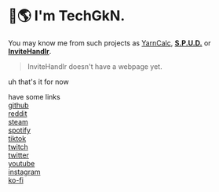 # 👋🌎 I'm TechGkN.

You may know me from such projects as [YarnCalc](https://github.com/techgkn/YarnCalc), [**S.P.U.D.**](https://spud.techgkn.com) or [**InviteHandlr**](#).

> InviteHandlr doesn't have a webpage yet.

uh that's it for now

have some links<br>
[github](https://github.com/techgkn)<br>
[reddit](https://www.reddit.com/u/techgkn)<br>
[steam](https://steamcommunity.com/id/techgkn/)<br>
[spotify](https://open.spotify.com/user/techgkn)<br>
[tiktok](https://www.tiktok.com/@techgkn)<br>
[twitch](https://www.twitch.tv/techgkn)<br>
[twitter](https://twitter.com/TechGkN)<br>
[youtube](https://www.youtube.com/channel/UCEKnmGx619jUUpSlVQj1tFg)<br>
[instagram](https://www.instagram.com/techgkn/)<br>
[ko-fi](https://ko-fi.com/techgkn)
